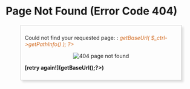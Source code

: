 Page Not Found (Error Code 404)
===============================

<style type="text/css">
    #notFound{
        width: 80%;
        margin: 20px auto 20px auto;
        padding: 10px;
        border: 1px solid #CCCCCC;
        box-shadow: 5px 5px 5px #E0E0E0;
    }
    em {
        color: #d2691e;
    }
</style>
<div markdown="1" id="notFound">

Could not find your requested page:
: _<?php echo $_ctrl->getBaseUrl( $_ctrl->getPathInfo() ); ?>_

<p style="text-align: center;">
    <img src="<?php echo $_ctrl->getBaseUrl('/common/img/404notFound.JPG');?>" title="404 page not found" border="0">
</p>


**[retry again!](<?php echo $_ctrl->getBaseUrl();?>)**

</div>
